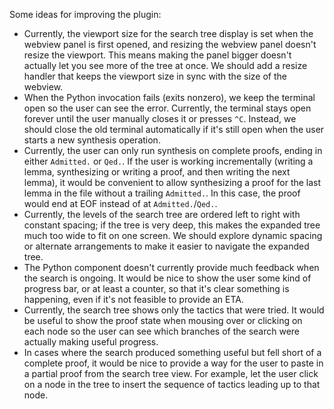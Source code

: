 Some ideas for improving the plugin:

- Currently, the viewport size for the search tree display is set when the
  webview panel is first opened, and resizing the webview panel doesn't resize
  the viewport.  This means making the panel bigger doesn't actually let you
  see more of the tree at once.  We should add a resize handler that keeps the
  viewport size in sync with the size of the webview.
- When the Python invocation fails (exits nonzero), we keep the terminal open
  so the user can see the error.  Currently, the terminal stays open forever
  until the user manually closes it or presses `^C`.  Instead, we should close
  the old terminal automatically if it's still open when the user starts a new
  synthesis operation.
- Currently, the user can only run synthesis on complete proofs, ending in
  either `Admitted.` or `Qed.`.  If the user is working incrementally (writing
  a lemma, synthesizing or writing a proof, and then writing the next lemma),
  it would be convenient to allow synthesizing a proof for the last lemma in
  the file without a trailing `Admitted.`.  In this case, the proof would end
  at EOF instead of at `Admitted.`/`Qed.`.
- Currently, the levels of the search tree are ordered left to right with
  constant spacing; if the tree is very deep, this makes the expanded tree much
  too wide to fit on one screen.  We should explore dynamic spacing or
  alternate arrangements to make it easier to navigate the expanded tree.
- The Python component doesn't currently provide much feedback when the search
  is ongoing.  It would be nice to show the user some kind of progress bar, or
  at least a counter, so that it's clear something is happening, even if it's
  not feasible to provide an ETA.
- Currently, the search tree shows only the tactics that were tried.  It would
  be useful to show the proof state when mousing over or clicking on each node
  so the user can see which branches of the search were actually making useful
  progress.
- In cases where the search produced something useful but fell short of a
  complete proof, it would be nice to provide a way for the user to paste in a
  partial proof from the search tree view.  For example, let the user click on
  a node in the tree to insert the sequence of tactics leading up to that node.
